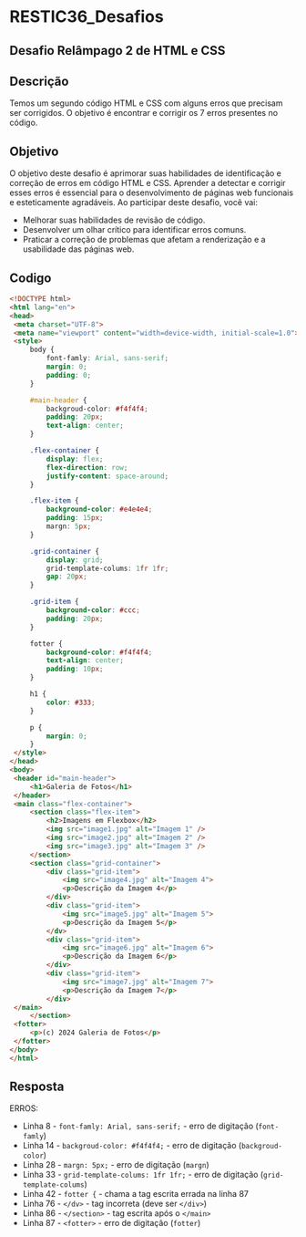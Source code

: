 # RESTIC36_Desafios
## **Desafio Relâmpago 2 de HTML e CSS**

## Descrição

Temos um segundo código HTML e CSS com alguns erros que precisam ser corrigidos. O objetivo é encontrar e corrigir os 7 erros presentes no código.

## Objetivo

O objetivo deste desafio é aprimorar suas habilidades de identificação e correção de erros em código HTML e CSS. Aprender a detectar e corrigir esses erros é essencial para o desenvolvimento de páginas web funcionais e esteticamente agradáveis. Ao participar deste desafio, você vai:

- Melhorar suas habilidades de revisão de código.
- Desenvolver um olhar crítico para identificar erros comuns.
- Praticar a correção de problemas que afetam a renderização e a usabilidade das páginas web.

## Codigo
~~~html
<!DOCTYPE html>
<html lang="en">
<head>
 <meta charset="UTF-8">
 <meta name="viewport" content="width=device-width, initial-scale=1.0">
 <style>
     body {
         font-famly: Arial, sans-serif;
         margin: 0;
         padding: 0;
     }

     #main-header {
         backgroud-color: #f4f4f4;
         padding: 20px;
         text-align: center;
     }

     .flex-container {
         display: flex;
         flex-direction: row;
         justify-content: space-around;
     }

     .flex-item {
         background-color: #e4e4e4;
         padding: 15px;
         margn: 5px;
     }

     .grid-container {
         display: grid;
         grid-template-colums: 1fr 1fr;
         gap: 20px;
     }

     .grid-item {
         background-color: #ccc;
         padding: 20px;
     }

     fotter {
         background-color: #f4f4f4;
         text-align: center;
         padding: 10px;
     }

     h1 {
         color: #333;
     }

     p {
         margin: 0;
     }
 </style>
</head>
<body>
 <header id="main-header">
     <h1>Galeria de Fotos</h1>
 </header>
 <main class="flex-container">
     <section class="flex-item">
         <h2>Imagens em Flexbox</h2>
         <img src="image1.jpg" alt="Imagem 1" />
         <img src="image2.jpg" alt="Imagem 2" />
         <img src="image3.jpg" alt="Imagem 3" />
     </section>
     <section class="grid-container">
         <div class="grid-item">
             <img src="image4.jpg" alt="Imagem 4">
             <p>Descrição da Imagem 4</p>
         </div>
         <div class="grid-item">
             <img src="image5.jpg" alt="Imagem 5">
             <p>Descrição da Imagem 5</p>
         </dv>
         <div class="grid-item">
             <img src="image6.jpg" alt="Imagem 6">
             <p>Descrição da Imagem 6</p>
         </div>
         <div class="grid-item">
             <img src="image7.jpg" alt="Imagem 7">
             <p>Descrição da Imagem 7</p>
         </div>
 </main>
     </section>
 <fotter>
     <p>(c) 2024 Galeria de Fotos</p>
 </fotter>
</body>
</html>
~~~

## Resposta

ERROS:

- Linha 8 - `font-famly: Arial, sans-serif;` - erro de digitação (`font-famly`)
- Linha 14 - `backgroud-color: #f4f4f4;` - erro de digitação (`backgroud-color`)
- Linha 28 - `margn: 5px;` - erro de digitação (`margn`)
- Linha 33 - `grid-template-colums: 1fr 1fr;` - erro de digitação (`grid-template-colums`)
- Linha 42 - `fotter {` - chama a tag escrita errada na linha 87
- Linha 76 - `</dv>` - tag incorreta (deve ser `</div>`)
- Linha 86 - `</section>` - tag escrita após o `</main>`
- Linha 87 - `<fotter>` - erro de digitação (`fotter`)




